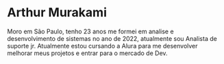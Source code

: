 # Arthur Murakami
 Moro em São Paulo, tenho 23 anos me formei em analise e desenvolvimento de sistemas no ano de 2022, atualmente sou Analista de suporte jr. Atualmente estou cursando a Alura para me desenvolver melhorar meus projetos e entrar para o mercado de Dev.
 
